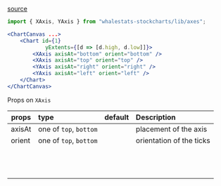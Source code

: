 [source](https://github.com/rrag/whalestats-stockcharts/blob/master/docs/lib/charts/ChartWithAxis.js)


```js
import { XAxis, YAxis } from "whalestats-stockcharts/lib/axes";

```

```jsx
<ChartCanvas ...>
	<Chart id={1}
			yExtents={[d => [d.high, d.low]]}>
		<XAxis axisAt="bottom" orient="bottom" />
		<XAxis axisAt="top" orient="top" />
		<YAxis axisAt="right" orient="right" />
		<YAxis axisAt="left" orient="left" />
	</Chart>
</ChartCanvas>
```
Props on `XAxis`

| props            | type          | default   | Description  |
|------------------|:--------------|:----------|:-------------|
| axisAt        | one of `top`, `bottom`        | | placement of the axis |
| orient      | one of `top`, `bottom`        | | orientation of the ticks |
| | | | |
| | | | |
| | | | |
| | | | |
| | | | |
| | | | |
| | | | |
| | | | |
| | | | |
| | | | |
| | | | |
| | | | |
